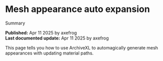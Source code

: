 # Mesh appearance auto expansion

Summary

**Published:** Apr 11 2025 by axefrog\
**Last documented update:** Apr 11 2025 by axefrog

This page tells you how to use ArchiveXL to automagically generate mesh appearances with updating material paths.

